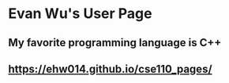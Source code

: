 # Evan Wu's User Page
## My favorite programming language is C++
## https://ehw014.github.io/cse110_pages/
